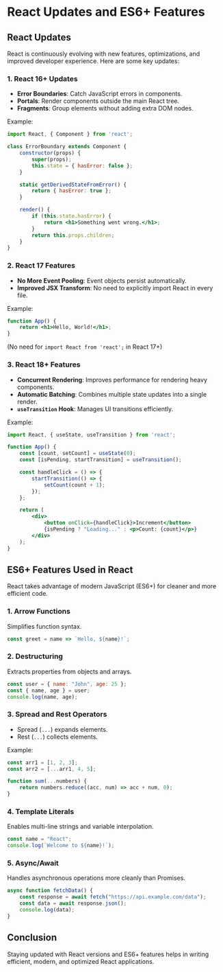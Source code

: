 # React Updates and ES6+ Features

## React Updates
React is continuously evolving with new features, optimizations, and improved developer experience. Here are some key updates:

### 1. React 16+ Updates
- **Error Boundaries**: Catch JavaScript errors in components.
- **Portals**: Render components outside the main React tree.
- **Fragments**: Group elements without adding extra DOM nodes.

Example:
```jsx
import React, { Component } from 'react';

class ErrorBoundary extends Component {
    constructor(props) {
        super(props);
        this.state = { hasError: false };
    }

    static getDerivedStateFromError() {
        return { hasError: true };
    }

    render() {
        if (this.state.hasError) {
            return <h1>Something went wrong.</h1>;
        }
        return this.props.children;
    }
}
```

### 2. React 17 Features
- **No More Event Pooling**: Event objects persist automatically.
- **Improved JSX Transform**: No need to explicitly import React in every file.

Example:
```jsx
function App() {
    return <h1>Hello, World!</h1>;
}
```
(No need for `import React from 'react';` in React 17+)

### 3. React 18+ Features
- **Concurrent Rendering**: Improves performance for rendering heavy components.
- **Automatic Batching**: Combines multiple state updates into a single render.
- **`useTransition` Hook**: Manages UI transitions efficiently.

Example:
```jsx
import React, { useState, useTransition } from 'react';

function App() {
    const [count, setCount] = useState(0);
    const [isPending, startTransition] = useTransition();

    const handleClick = () => {
        startTransition(() => {
            setCount(count + 1);
        });
    };

    return (
        <div>
            <button onClick={handleClick}>Increment</button>
            {isPending ? "Loading..." : <p>Count: {count}</p>}
        </div>
    );
}
```

## ES6+ Features Used in React
React takes advantage of modern JavaScript (ES6+) for cleaner and more efficient code.

### 1. Arrow Functions
Simplifies function syntax.
```jsx
const greet = name => `Hello, ${name}!`;
```

### 2. Destructuring
Extracts properties from objects and arrays.
```jsx
const user = { name: "John", age: 25 };
const { name, age } = user;
console.log(name, age);
```

### 3. Spread and Rest Operators
- Spread (`...`) expands elements.
- Rest (`...`) collects elements.

Example:
```jsx
const arr1 = [1, 2, 3];
const arr2 = [...arr1, 4, 5];

function sum(...numbers) {
    return numbers.reduce((acc, num) => acc + num, 0);
}
```

### 4. Template Literals
Enables multi-line strings and variable interpolation.
```jsx
const name = "React";
console.log(`Welcome to ${name}!`);
```

### 5. Async/Await
Handles asynchronous operations more cleanly than Promises.
```jsx
async function fetchData() {
    const response = await fetch("https://api.example.com/data");
    const data = await response.json();
    console.log(data);
}
```

## Conclusion
Staying updated with React versions and ES6+ features helps in writing efficient, modern, and optimized React applications.


